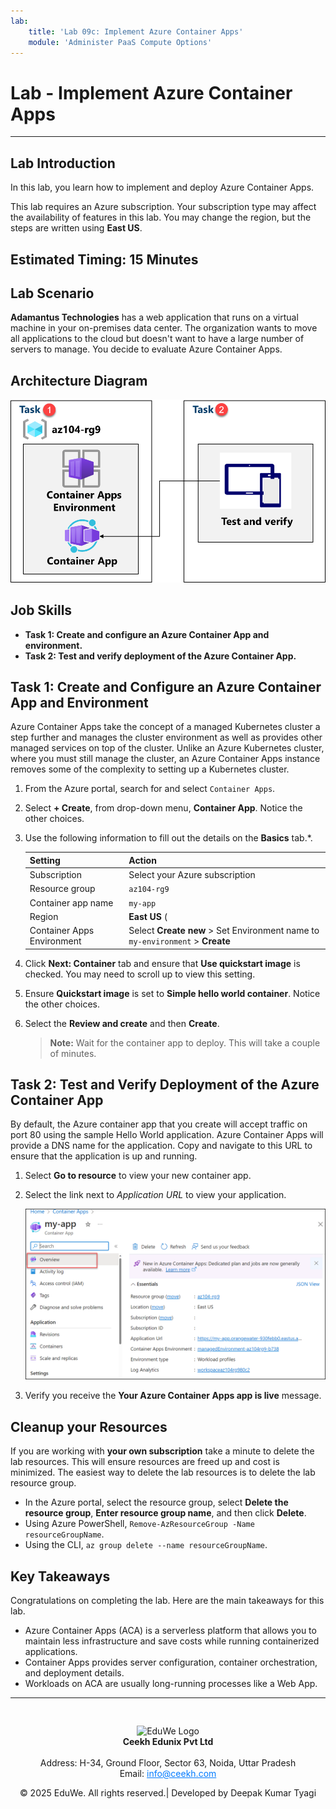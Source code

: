 ```yaml
---
lab:
    title: 'Lab 09c: Implement Azure Container Apps'
    module: 'Administer PaaS Compute Options'
---
```


# Lab - Implement Azure Container Apps
---
## Lab Introduction

In this lab, you learn how to implement and deploy Azure Container Apps.

This lab requires an Azure subscription. Your subscription type may affect the availability of features in this lab. You may change the region, but the steps are written using **East US**.

## Estimated Timing: 15 Minutes

## Lab Scenario

**Adamantus Technologies** has a web application that runs on a virtual machine in your on-premises data center. The organization wants to move all applications to the cloud but doesn't want to have a large number of servers to manage. You decide to evaluate Azure Container Apps.

## Architecture Diagram

![Diagram of the tasks.](../media/az104-lab09b-aca-architecture.png)

## Job Skills

- **Task 1: Create and configure an Azure Container App and environment.**
- **Task 2: Test and verify deployment of the Azure Container App.**

## Task 1: Create and Configure an Azure Container App and Environment

Azure Container Apps take the concept of a managed Kubernetes cluster a step further and manages the cluster environment as well as provides other managed services on top of the cluster. Unlike an Azure Kubernetes cluster, where you must still manage the cluster, an Azure Container Apps instance removes some of the complexity to setting up a Kubernetes cluster.

1. From the Azure portal, search for and select `Container Apps`.

1. Select **+ Create**, from drop-down menu, **Container App**. Notice the other choices. 

1. Use the following information to fill out the details on the **Basics** tab.*.

    | Setting | Action |
    |---|---|
    | Subscription | Select your Azure subscription |
    | Resource group | `az104-rg9` |
    | Container app name |  `my-app` |
    | Region    | **East US** (|
    | Container Apps Environment | Select **Create new** > Set Environment name to `my-environment` > **Create** |

1. Click **Next: Container** tab and ensure that **Use quickstart image** is checked. You may need to scroll up to view this setting. 

1. Ensure **Quickstart image** is set to **Simple hello world container**. Notice the other choices. 

1. Select the **Review and create** and then **Create**.

    >**Note:** Wait for the container app to deploy. This will take a couple of minutes. 
 
## Task 2: Test and Verify Deployment of the Azure Container App

By default, the Azure container app that you create will accept traffic on port 80 using the sample Hello World application. Azure Container Apps will provide a DNS name for the application. Copy and navigate to this URL to ensure that the application is up and running.

1. Select **Go to resource** to view your new container app.

1. Select the link next to *Application URL* to view your application.

    ![Screenshot of the ACA overview page in the portal.](../media/az104-lab09b-aca-overview.png)

1. Verify you receive the **Your Azure Container Apps app is live** message.
   
## Cleanup your Resources

If you are working with **your own subscription** take a minute to delete the lab resources. This will ensure resources are freed up and cost is minimized. The easiest way to delete the lab resources is to delete the lab resource group. 

+ In the Azure portal, select the resource group, select **Delete the resource group**, **Enter resource group name**, and then click **Delete**.
+ Using Azure PowerShell, `Remove-AzResourceGroup -Name resourceGroupName`.
+ Using the CLI, `az group delete --name resourceGroupName`.

## Key Takeaways

Congratulations on completing the lab. Here are the main takeaways for this lab. 

+ Azure Container Apps (ACA) is a serverless platform that allows you to maintain less infrastructure and save costs while running containerized applications.
+ Container Apps provides server configuration, container orchestration, and deployment details. 
+ Workloads on ACA are usually long-running processes like a Web App.
---
<div style="text-align: center; padding-top: 30px;">
  <img src="/images/logo.png" alt="EduWe Logo" style="max-width: 150px; height: auto;"/>
  
  <center><strong>Ceekh Edunix Pvt Ltd</strong></center><br>
    Address: H-34, Ground Floor, Sector 63, Noida, Uttar Pradesh<br>
    Email: <a href="mailto:info@ceekh.com" style="color: #007bff;">info@ceekh.com</a>
  </p>
  <p style="font-size: 14px; color: #555;"><center>© 2025 EduWe. All rights reserved.| Developed by Deepak Kumar Tyagi </center></p>
</div> 
